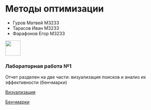 # Методы оптимизации

- Гуров Матвей M3233
- Тарасов Иван M3233
- Фарафонов Егор M3233

<img src="https://github.com/Vaniog/metopt/tree/main/lab1/img/metopt-logo.png" width="48">

### Лабораторная работа №1

Отчет разделен на две части: визуализация поисков и анализ их эффективности (бенчмарки)

[Визуализация](/lab1/visualization.ipynb)

[Бенчмарки](/lab1/benchmarks.ipynb)


